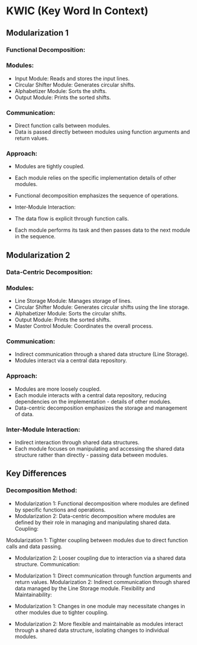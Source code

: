 # KWIC (Key Word In Context)
## Modularization 1
### Functional Decomposition:

### Modules:
-   Input Module: Reads and stores the input lines.
-   Circular Shifter Module: Generates circular shifts.
-   Alphabetizer Module: Sorts the shifts.
-   Output Module: Prints the sorted shifts.
### Communication:
-   Direct function calls between modules.
-   Data is passed directly between modules using function arguments and return values.
### Approach:

-   Modules are tightly coupled.
-   Each module relies on the specific implementation details of other modules.
-   Functional decomposition emphasizes the sequence of operations.
-   Inter-Module Interaction:

-   The data flow is explicit through function calls.
-   Each module performs its task and then passes data to the next module in the sequence.

## Modularization 2
###  Data-Centric Decomposition:

### Modules:
-   Line Storage Module: Manages storage of lines.
-   Circular Shifter Module: Generates circular shifts using the line storage.
-   Alphabetizer Module: Sorts the circular shifts.
-   Output Module: Prints the sorted shifts.
-   Master Control Module: Coordinates the overall process.
### Communication:
-   Indirect communication through a shared data structure (Line Storage).
-   Modules interact via a central data repository.

### Approach:

-   Modules are more loosely coupled.
-   Each module interacts with a central data repository, reducing dependencies on the implementation -   details of other modules.
-   Data-centric decomposition emphasizes the storage and management of data.
### Inter-Module Interaction:

-   Indirect interaction through shared data structures.
-   Each module focuses on manipulating and accessing the shared data structure rather than directly -   passing data between modules.

## Key Differences
### Decomposition Method:

- Modularization 1: Functional decomposition where modules are defined by specific functions and operations.
- Modularization 2: Data-centric decomposition where modules are defined by their role in managing and manipulating shared data.
Coupling:

Modularization 1: Tighter coupling between modules due to direct function calls and data passing.
-   Modularization 2: Looser coupling due to interaction via a shared data structure.
Communication:

-   Modularization 1: Direct communication through function arguments and return values.
Modularization 2: Indirect communication through shared data managed by the Line Storage module.
Flexibility and Maintainability:

-   Modularization 1: Changes in one module may necessitate changes in other modules due to tighter coupling.
-   Modularization 2: More flexible and maintainable as modules interact through a shared data structure, isolating changes to individual modules.